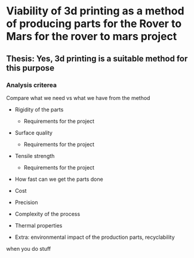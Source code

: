 # Viability of 3d printing as a method of producing parts for the Rover to Mars for the rover to mars project

## Thesis: Yes, 3d printing is a suitable method for this purpose

### Analysis criterea

Compare what we need vs what we have from the method

- Rigidity of the parts

    - Requirements for the project

- Surface quality

    - Requirements for the project


- Tensile strength

    - Requirements for the project

- How fast can we get the parts done

- Cost

- Precision

- Complexity of the process

- Thermal properties

- Extra: environmental impact of the production parts, recyclability

when you do stuff



    